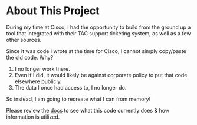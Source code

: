 # About This Project

During my time at Cisco, I had the opportunity to build from the ground up a tool that integrated with their TAC support ticketing system, as well as a few other sources.

Since it was code I wrote at the time for Cisco, I cannot simply copy/paste the old code. Why?
1. I no longer work there.
2. Even if I did, it would likely be against corporate policy to put that code elsewhere publicly.
3. The data I once had access to, I no longer do.

So instead, I am going to recreate what I can from memory!

Please review the [docs](/docs) to see what this code currently does & how information is utilized.
